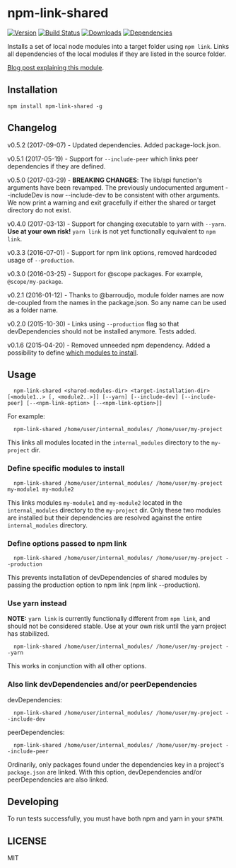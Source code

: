 # npm-link-shared

[![Version](https://img.shields.io/npm/v/npm-link-shared.svg)](https://www.npmjs.com/package/npm-link-shared)
[![Build Status](http://img.shields.io/travis/OrKoN/npm-link-shared.svg?style=flat)](https://travis-ci.org/OrKoN/npm-link-shared)
[![Downloads](https://img.shields.io/npm/dm/npm-link-shared.svg)](https://www.npmjs.com/package/npm-link-shared)
[![Dependencies](https://img.shields.io/david/OrKoN/npm-link-shared.svg)](https://github.com/OrKoN/npm-link-shared/blob/master/package.json#L19)

Installs a set of local node modules into a target folder using `npm link`. Links all dependencies of the local modules if they are listed in the source folder.

[Blog post explaining this module](https://60devs.com/simple-way-to-manage-local-node-module-using-npm-link.html).

## Installation

```
npm install npm-link-shared -g
```

## Changelog

v0.5.2 (2017-09-07) - Updated dependencies. Added package-lock.json.

v0.5.1 (2017-05-19) - Support for `--include-peer` which links peer dependencies if they are defined.

v0.5.0 (2017-03-29) - **BREAKING CHANGES**: The lib/api function's arguments have been revamped. The previously undocumented argument --includeDev is now --include-dev to be consistent with other arguments. We now print a warning and exit gracefully if either the shared or target directory do not exist.

v0.4.0 (2017-03-13) - Support for changing executable to yarn with `--yarn`. **Use at your own risk!** `yarn link` is not yet functionally equivalent to `npm link`.

v0.3.3 (2016-07-01) - Support for npm link options, removed hardcoded usage of `--production`.

v0.3.0 (2016-03-25) - Support for @scope packages. For example, `@scope/my-package`.

v0.2.1 (2016-01-12) - Thanks to @barroudjo, module folder names are now de-coupled from the names in the package.json. So any name can be used as a folder name.

v0.2.0 (2015-10-30) - Links using `--production` flag so that devDependencies should not be installed anymore. Tests added.

v0.1.6 (2015-04-20) - Removed unneeded npm dependency. Added a possibility to define [which modules to install](#define-specific-modules-to-install).

## Usage

```
  npm-link-shared <shared-modules-dir> <target-installation-dir> [<module1..> [, <module2..>]] [--yarn] [--include-dev] [--include-peer] [--<npm-link-option> [--<npm-link-option>]]
```

For example:

```
  npm-link-shared /home/user/internal_modules/ /home/user/my-project
```

This links all modules located in the `internal_modules` directory to the `my-project` dir.

### Define specific modules to install

```
  npm-link-shared /home/user/internal_modules/ /home/user/my-project my-module1 my-module2
```

This links modules `my-module1` and `my-module2` located in the `internal_modules` directory to the `my-project` dir. Only these two modules are installed but their dependencies are resolved against the entire `internal_modules` directory.

### Define options passed to npm link

```
  npm-link-shared /home/user/internal_modules/ /home/user/my-project --production
```

This prevents installation of devDependencies of shared modules by passing the production option to npm link (npm link --production).

### Use yarn instead

**NOTE:** `yarn link` is currently functionally different from `npm link`, and should not be considered stable. Use at your own risk until the yarn project has stabilized.

```
  npm-link-shared /home/user/internal_modules/ /home/user/my-project --yarn
```

This works in conjunction with all other options.

### Also link devDependencies and/or peerDependencies

devDependencies:

```
  npm-link-shared /home/user/internal_modules/ /home/user/my-project --include-dev
```

peerDependencies:

```
  npm-link-shared /home/user/internal_modules/ /home/user/my-project --include-peer
```

Ordinarily, only packages found under the dependencies key in a project's `package.json` are linked. With this option, devDependencies and/or peerDependencies are also linked.

## Developing

To run tests successfully, you must have both npm and yarn in your `$PATH`.

## LICENSE

MIT
